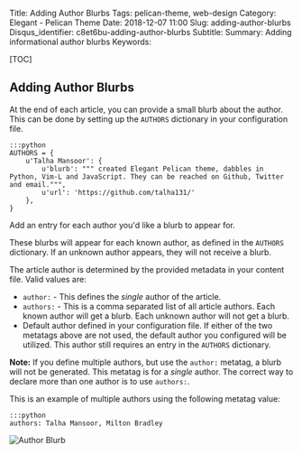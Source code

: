 Title: Adding Author Blurbs
Tags: pelican-theme, web-design
Category: Elegant - Pelican Theme
Date: 2018-12-07 11:00
Slug: adding-author-blurbs
Disqus_identifier: c8et6bu-adding-author-blurbs
Subtitle:
Summary: Adding informational author blurbs
Keywords:

[TOC]

## Adding Author Blurbs

At the end of each article, you can provide a small blurb about the author. This
can be done by setting up the `AUTHORS` dictionary in your configuration file.

    :::python
    AUTHORS = {
        u'Talha Mansoor': {
            u'blurb': """ created Elegant Pelican theme, dabbles in Python, Vim-L and JavaScript. They can be reached on Github, Twitter and email.""",
            u'url': 'https://github.com/talha131/'
        },
    }

Add an entry for each author you'd like a blurb to appear for.

These blurbs will appear for each known author, as defined in the `AUTHORS`
dictionary. If an unknown author appears, they will not receive a blurb.

The article author is determined by the provided metadata in your content
file. Valid values are:

- `author:` - This defines the _single_ author of the article.
- `authors:` - This is a comma separated list of all article authors. Each known author will get a blurb. Each unknown author will not get a blurb.
- Default author defined in your configuration file. If either of the two metatags above are not used, the default author you configured will be utilized. This author still requires an entry in the `AUTHORS` dictionary.

**Note:** If you define multiple authors, but use the `author:` metatag, a blurb
will not be generated. This metatag is for a _single_ author. The correct way to
declare more than one author is to use `authors:`.

This is an example of multiple authors using the following metatag value:

    :::python
    authors: Talha Mansoor, Milton Bradley

![Author Blurb]({static}/images/author-blurb.png)
